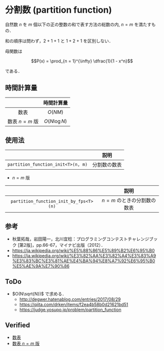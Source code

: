 # 分割数 (partition function)

自然数 $n$ を $m$ 個以下の正の整数の和で表す方法の総数の内, $n = m$ を満たすもの．

和の順序は問わず，$2 + 1 + 1$ と $1 + 2 + 1$ を区別しない．

母関数は

$$P(x) = \prod_{n = 1}^{\infty} \dfrac{1}{1 - x^n}$$

である．


## 時間計算量

||時間計算量|
|:--:|:--:|
|数表|$O(NM)$|
|数表 $n = m$ 版|$O(N\log{N})$|


## 使用法

||説明|
|:--:|:--:|
|`partition_function_init<T>(n, m)`|分割数の数表|

- $n = m$ 版

||説明|
|:--:|:--:|
|`partition_function_init_by_fps<T>(n)`|$n = m$ のときの分割数の数表|


## 参考

- 秋葉拓哉，岩田陽一，北川宜稔：プログラミングコンテストチャレンジブック \[第2版\]，pp.66-67，マイナビ出版（2012）．
- https://ja.wikipedia.org/wiki/%E5%88%86%E5%89%B2%E6%95%B0
- https://ja.wikipedia.org/wiki/%E3%82%AA%E3%82%A4%E3%83%A9%E3%83%BC%E3%81%AE%E4%BA%94%E8%A7%92%E6%95%B0%E5%AE%9A%E7%90%86


## ToDo

- $O(N\sqrt{N})$ で求める．
  - http://degwer.hatenablog.com/entries/2017/08/29
  - https://qiita.com/drken/items/f2ea4b58b0d21621bd51
  - https://judge.yosupo.jp/problem/partition_function


## Verified

- [数表](https://yukicoder.me/submissions/701499)
- [数表 $n = m$ 版](https://judge.yosupo.jp/submission/3791)
